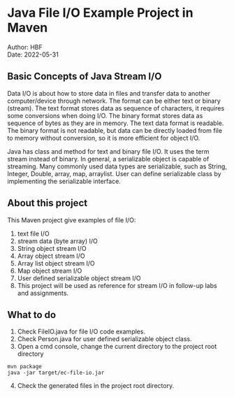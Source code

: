 # Java File I/O Example Project in Maven
Author: HBF  
Date: 2022-05-31 

## Basic Concepts of Java Stream I/O

Data I/O is about how to store data in files and transfer data to another computer/device through network. The format can be either text or binary (stream). The text format stores data as sequence of characters, it requires some conversions when doing I/O. The binary format stores data as sequence of bytes as they are in memory. The text data format is readable. The binary format is not readable, but data can be directly loaded from file to memory without conversion, so it is more efficient for object I/O. 

Java has class and method for text and binary file I/O. It uses the term stream instead of binary. In general, a serializable object is capable of streaming. Many commonly used data types are serializable, such as String, Integer, Double, array, map, arraylist. User can define serializable class by implementing the serializable interface. 

## About this project 

This Maven project give examples of file I/O:

1. text file I/O
2. stream data (byte array) I/O
3. String object stream I/O
4. Array object stream I/O
5. Array list object stream I/O
6. Map object stream I/O
7. User defined serializable object stream I/O
8. This project will be used as reference for stream I/O in follow-up labs and assignments. 


## What to do

1. Check FileIO.java for file I/O code examples.
2. Check Person.java for user defined serializable object class.
3. Open a cmd console, change the current directory to the project root directory

```
mvn package
java -jar target/ec-file-io.jar
```

4. Check the generated files in the project root directory.

